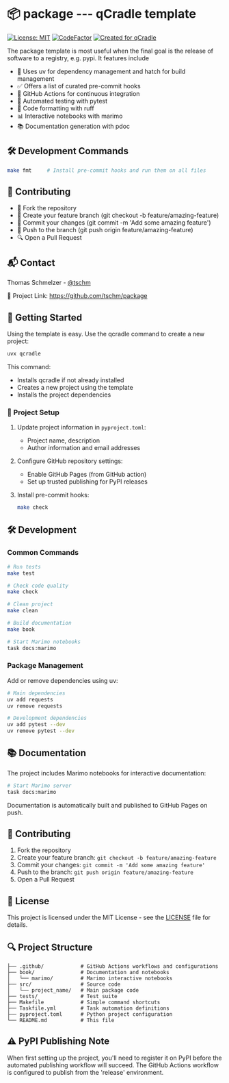# 📦 package --- qCradle template

[![License: MIT](https://img.shields.io/badge/License-MIT-yellow.svg)](LICENSE)
[![CodeFactor](https://www.codefactor.io/repository/github/tschm/package/badge)](https://www.codefactor.io/repository/github/tschm/package)
[![Created for qCradle](https://img.shields.io/badge/Created%20for-qCradle-blue?style=flat-square)](https://github.com/cvxgrp/cradle)

The package template is most useful when the final
goal is the release of software to a registry, e.g. pypi.
It features include

* 🚀 Uses uv for dependency management and hatch for build management
* ✅ Offers a list of curated pre-commit hooks
* 🔄 GitHub Actions for continuous integration
* 🧪 Automated testing with pytest
* 🧹 Code formatting with ruff
* 📊 Interactive notebooks with marimo
* 📚 Documentation generation with pdoc

## 🛠️ Development Commands

```bash
make fmt     # Install pre-commit hooks and run them on all files
```

## 👥 Contributing

* 🍴 Fork the repository
* 🌿 Create your feature branch (git checkout -b feature/amazing-feature)
* 💾 Commit your changes (git commit -m 'Add some amazing feature')
* 🚢 Push to the branch (git push origin feature/amazing-feature)
* 🔍 Open a Pull Request

## 📬 Contact

Thomas Schmelzer - [@tschm](https://github.com/tschm)

🔗 Project Link: <https://github.com/tschm/package>

## 🚀 Getting Started

Using the template is easy. 
Use the qcradle command to create a new project:

```bash
uvx qcradle
```

This command:
- Installs qcradle if not already installed
- Creates a new project using the template
- Installs the project dependencies

### **📝 Project Setup**

1. Update project information in `pyproject.toml`:
   - Project name, description
   - Author information and email addresses

2. Configure GitHub repository settings:
   - Enable GitHub Pages (from GitHub action)
   - Set up trusted publishing for PyPI releases

3. Install pre-commit hooks:
   
   ```bash
   make check
   ```

## 🛠️ Development

### **Common Commands**

```bash
# Run tests
make test

# Check code quality
make check

# Clean project
make clean

# Build documentation
make book

# Start Marimo notebooks
task docs:marimo
```

### **Package Management**

Add or remove dependencies using uv:

```bash
# Main dependencies
uv add requests
uv remove requests

# Development dependencies
uv add pytest --dev
uv remove pytest --dev
```

## 📚 Documentation

The project includes Marimo notebooks for interactive documentation:

```bash
# Start Marimo server
task docs:marimo
```

Documentation is automatically built and published to GitHub Pages on push.

## 👥 Contributing

1. Fork the repository
2. Create your feature branch: `git checkout -b feature/amazing-feature`
3. Commit your changes: `git commit -m 'Add some amazing feature'`
4. Push to the branch: `git push origin feature/amazing-feature`
5. Open a Pull Request

## 📄 License

This project is licensed under the MIT License - see the [LICENSE](LICENSE) file for details.

## 🔍 Project Structure

```
├── .github/            # GitHub Actions workflows and configurations
├── book/               # Documentation and notebooks
│   └── marimo/         # Marimo interactive notebooks
├── src/                # Source code
│   └── project_name/   # Main package code
├── tests/              # Test suite
├── Makefile            # Simple command shortcuts
├── Taskfile.yml        # Task automation definitions
├── pyproject.toml      # Python project configuration
└── README.md           # This file
```

## ⚠️ PyPI Publishing Note

When first setting up the project, you'll need to register it on 
PyPI before the automated publishing workflow will succeed. 
The GitHub Actions workflow is configured to publish from 
the 'release' environment.

